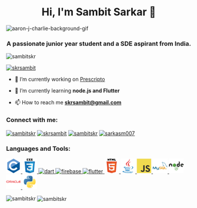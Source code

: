 <h1 align="center">Hi, I'm Sambit Sarkar 👋</h1>

<img src="https://github.com/sambitskr/sambitskr/assets/87202351/f95c6d53-33dc-4cfe-a492-47de5ed7385f" style="width: 400px; height: 400px;" alt="aaron-j-charlie-background-gif">

<h3 align="center">A passionate junior year student and a SDE aspirant from India.</h3>

<p align="left"> <img src="https://komarev.com/ghpvc/?username=sambitskr&label=Profile%20views&color=0e75b6&style=flat" alt="sambitskr" /> </p>

<p align="left"> <a href="https://twitter.com/skrsambit" target="blank"><img src="https://img.shields.io/twitter/follow/skrsambit?logo=twitter&style=for-the-badge" alt="skrsambit" /></a> </p>

- 🔭 I’m currently working on [Prescripto](https://github.com/sambitskr/Prescripto.git)

- 🌱 I’m currently learning **node.js and Flutter**

- 📫 How to reach me **skrsambit@gmail.com**

<h3 align="left">Connect with me:</h3>
<p align="left">
<a href="https://dev.to/sambitskr" target="blank"><img align="center" src="https://raw.githubusercontent.com/rahuldkjain/github-profile-readme-generator/master/src/images/icons/Social/devto.svg" alt="sambitskr" height="30" width="40" /></a>
<a href="https://twitter.com/skrsambit" target="blank"><img align="center" src="https://raw.githubusercontent.com/rahuldkjain/github-profile-readme-generator/master/src/images/icons/Social/twitter.svg" alt="skrsambit" height="30" width="40" /></a>
<a href="https://instagram.com/sambitskr" target="blank"><img align="center" src="https://raw.githubusercontent.com/rahuldkjain/github-profile-readme-generator/master/src/images/icons/Social/instagram.svg" alt="sambitskr" height="30" width="40" /></a>
<a href="https://discord.gg/sarkasm007" target="blank"><img align="center" src="https://raw.githubusercontent.com/rahuldkjain/github-profile-readme-generator/master/src/images/icons/Social/discord.svg" alt="sarkasm007" height="30" width="40" /></a>
</p>

<h3 align="left">Languages and Tools:</h3>
<p align="left"> <a href="https://www.cprogramming.com/" target="_blank" rel="noreferrer"> <img src="https://raw.githubusercontent.com/devicons/devicon/master/icons/c/c-original.svg" alt="c" width="40" height="40"/> </a> <a href="https://www.w3schools.com/css/" target="_blank" rel="noreferrer"> <img src="https://raw.githubusercontent.com/devicons/devicon/master/icons/css3/css3-original-wordmark.svg" alt="css3" width="40" height="40"/> </a> <a href="https://dart.dev" target="_blank" rel="noreferrer"> <img src="https://www.vectorlogo.zone/logos/dartlang/dartlang-icon.svg" alt="dart" width="40" height="40"/> </a> <a href="https://firebase.google.com/" target="_blank" rel="noreferrer"> <img src="https://www.vectorlogo.zone/logos/firebase/firebase-icon.svg" alt="firebase" width="40" height="40"/> </a> <a href="https://flutter.dev" target="_blank" rel="noreferrer"> <img src="https://www.vectorlogo.zone/logos/flutterio/flutterio-icon.svg" alt="flutter" width="40" height="40"/> </a> <a href="https://www.w3.org/html/" target="_blank" rel="noreferrer"> <img src="https://raw.githubusercontent.com/devicons/devicon/master/icons/html5/html5-original-wordmark.svg" alt="html5" width="40" height="40"/> </a> <a href="https://www.java.com" target="_blank" rel="noreferrer"> <img src="https://raw.githubusercontent.com/devicons/devicon/master/icons/java/java-original.svg" alt="java" width="40" height="40"/> </a> <a href="https://developer.mozilla.org/en-US/docs/Web/JavaScript" target="_blank" rel="noreferrer"> <img src="https://raw.githubusercontent.com/devicons/devicon/master/icons/javascript/javascript-original.svg" alt="javascript" width="40" height="40"/> </a> <a href="https://www.mysql.com/" target="_blank" rel="noreferrer"> <img src="https://raw.githubusercontent.com/devicons/devicon/master/icons/mysql/mysql-original-wordmark.svg" alt="mysql" width="40" height="40"/> </a> <a href="https://nodejs.org" target="_blank" rel="noreferrer"> <img src="https://raw.githubusercontent.com/devicons/devicon/master/icons/nodejs/nodejs-original-wordmark.svg" alt="nodejs" width="40" height="40"/> </a> <a href="https://www.oracle.com/" target="_blank" rel="noreferrer"> <img src="https://raw.githubusercontent.com/devicons/devicon/master/icons/oracle/oracle-original.svg" alt="oracle" width="40" height="40"/> </a> <a href="https://www.python.org" target="_blank" rel="noreferrer"> <img src="https://raw.githubusercontent.com/devicons/devicon/master/icons/python/python-original.svg" alt="python" width="40" height="40"/> </a> </p>

<p><img align="left" src="https://github-readme-stats.vercel.app/api/top-langs?username=sambitskr&show_icons=true&locale=en&layout=compact" alt="sambitskr" /></p>

<p>&nbsp;<img align="center" src="https://github-readme-stats.vercel.app/api?username=sambitskr&show_icons=true&locale=en" alt="sambitskr" /></p>
